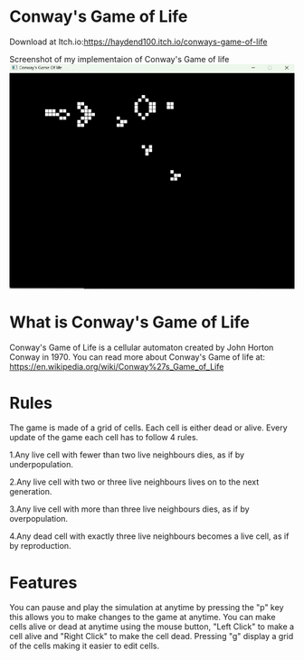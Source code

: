 # Conway's Game of Life
Download at Itch.io:https://haydend100.itch.io/conways-game-of-life

Screenshot of my implementaion of Conway's Game of life 
![screenshot](/docs/assets/screenshot1.png)


# What is Conway's Game of Life
Conway's Game of Life is a cellular automaton created by John Horton Conway in 1970. You can read more about Conway's Game of life at: https://en.wikipedia.org/wiki/Conway%27s_Game_of_Life

# Rules
The game is made of a grid of cells. Each cell is either dead or alive. Every update of the game each cell has to follow 4 rules.

 1.Any live cell with fewer than two live neighbours dies, as if by underpopulation.
 
 2.Any live cell with two or three live neighbours lives on to the next generation.
 
 3.Any live cell with more than three live neighbours dies, as if by overpopulation.
 
 4.Any dead cell with exactly three live neighbours becomes a live cell, as if by reproduction.

# Features
You can pause and play the simulation at anytime by pressing the "p" key this allows you to make changes to the game at anytime.
You can make cells alive or dead at anytime using the mouse button, "Left Click" to make a cell alive and "Right Click" to make the cell dead.
Pressing "g" display a grid of the cells making it easier to edit cells.


